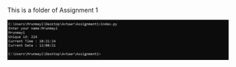 This is a folder of Assignment 1

<img src = 'https://github.com/Mrunmayi28/Avtaar/blob/main/Assignment1/Avtaar%20Assignment%201.png' alt='ss'/>
